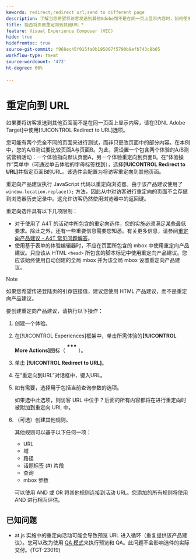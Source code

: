 ```yaml
---
kewords: redirect;redirect url;send to different page
description: 了解当您希望将访客发送到其他Adobe而不是在同一页上显示内容时，如何使用 [!DNL Target] 中的“重定向到URL”选项。
title: 能否将页面重定向到其他URL？
feature: Visual Experience Composer (VEC)
hide: true
hidefromtoc: true
source-git-commit: f968ec45f015fa0b195007f5790b9efb743c8b65
workflow-type: tm+mt
source-wordcount: '472'
ht-degree: 66%

---
```


# 重定向到 URL

如果要将访客发送到其他页面而不是在同一页面上显示内容，请在[!DNL Adobe Target]中使用[!UICONTROL Redirect to URL]选项。

您可能有两个完全不同的页面来进行测试，而非只更改页面中的部分内容。在本例中，您的A/B测试要比较页面A与页面B。为此，需设置一个包含两个体验的A/B测试营销活动：一个体验指向默认页面A，另一个体验重定向到页面B。在“体验操作”菜单中（可通过单击体验的字母标签找到），选择&#x200B;**[!UICONTROL Redirect to URL]**&#x200B;并指定页面B的URL。该选件会配置为将访客重定向到其他页面。

重定向产品建议执行 JavaScript 代码以重定向浏览器。由于该产品建议使用了 `window.location.replace();` 方法，因此从中对访客进行重定向的页面不会存储到浏览器历史记录中。这允许访客仍然使用浏览器中的返回键。

重定向选件具有以下几项限制：

* 对于使用了 A4T 的活动中所包含的重定向选件，您的实施必须满足某些最低要求。除此之外，还有一些重要信息需要您知悉。有关更多信息，请参阅[重定向产品建议 - A4T 常见问题解答](/help/main/c-integrating-target-with-mac/a4t/r-a4t-faq/a4t-faq-redirect-offers.md#concept_21BF213F10E1414A9DCD4A98AF207905)。
* 使用基于表单的体验编辑器时，不应在页面所包含的 mbox 中使用重定向产品建议。只应该从 HTML `<head>` 所包含的脚本标记中使用重定向产品建议。您应该始终使用自动创建的全局 mbox 并为该全局 mbox 设置重定向产品建议。

>[!NOTE]
>
>如果您希望传递登陆页的引荐链接值，建议您使用 HTML 产品建议，而不是重定向产品建议。

要创建重定向产品建议，请执行以下操作：

1. 创建一个体验。
1. 在[!UICONTROL Experiences]框架中，单击所需体验的&#x200B;**[!UICONTROL More Actions]**&#x200B;图标（![更多操作图标](/help/main/assets/icons/MoreSmallList.svg)）。
1. 单击 **[!UICONTROL Redirect to URL]**。
1. 在“重定向到URL”对话框中，键入URL。
1. 如有需要，选择用于包括当前查询参数的选项。

   如果选中此选项，则访客 URL 中位于 ? 后面的所有内容都将在进行重定向时被附加到重定向 URL 中。

1. （可选）创建其他规则。

   其他规则可以基于以下任何一项：

   * URL
   * 域
   * 路径
   * 话题标签 (#) 片段
   * 查询
   * mbox 参数

   可以使用 AND 或 OR 将其他规则连接到活动 URL。您添加的所有规则将使用 AND 进行相互评估。

## 已知问题

* at.js 实施中的重定向活动可能会导致预览 URL 进入循环（重复提供该产品建议）。您可以改为使用 [QA 模式](/help/main/c-activities/c-activity-qa/activity-qa.md)来执行预览和 QA。此问题不会影响选件的实际交付。(TGT-23019)
